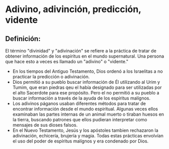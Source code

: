 # Adivino, adivinción, predicción, vidente

## Definición: 

El término "divinidad" y "adivinación" se refiere a la práctica de tratar de obtener información de los espíritus en el mundo supernatural. Una persona que hace esto a veces es llamado un "adivino" o "vidente."

* En los tiempos del Antiguo Testamento, Dios ordenó a los Israelitas a no practicar la predicción o adivinación.
* Dios permitió a su pueblo buscar información de Él utilizando al Urim y Tumim, que eran piedras qeu el había designado para ser utilizadas por el alto Sacerdote para ese propósito. Pero el no permitió a su pueblo a buscar información a través de la ayuda de los espíritus malígnos.
* Los adivinos páganos usaban diferentes métodos para tratar de encontrar información desde el mundo espiritual. Algunas veces ellos examinaban las partes internas de un animal muerto o tiraban huesos en la tierra, buscando patrones que ellos pudieran interpretar como mensajes de sus dioses falsos.
* En el Nuevo Testamento, Jesús y los apóstoles tambien rechazaron la adivinación, echicería, brujería y magia. Todas estas prácticas envolvían el uso del poder de espíritus malígnos y era condenado por Dios.


